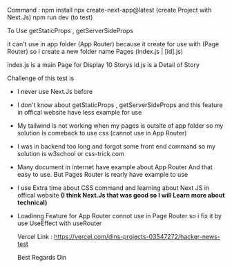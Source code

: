 Command : 
            npm install
            npx create-next-app@latest (create Project with Next.Js)
            npm run dev (to test)

To Use
getStaticProps , getServerSideProps

it can't use in app folder (App Router) because it create for use with (Page Router)
so I create a new folder name Pages (index.js | [id].js)

index.js is a main Page for Display 10 Storys
id.js is a Detail of Story 

Challenge of this test is
- I never use Next.Js before
- I don't know about getStaticProps , getServerSideProps and this feature in offical website have less example for use
- My tailwind is not working when my pages is outsite of app folder so my solution is comeback to use css (cannot use in App Router)
- I was in backend too long and forgot some front end command so my solution is w3school or css-trick.com
- Many document in internet have example about App Router And that easy to use. But Pages Router is rearly have example to use
- I use Extra time about CSS command and learning about Next JS in offical website **(I think Next.Js that was good so I will Learn more about technical)**
- Loadinng Feature for App Router connot use in Page Router so i fix it by use UseEffect with useRouter

  Vercel Link : https://vercel.com/dins-projects-03547272/hacker-news-test

  Best Regards
  Din
